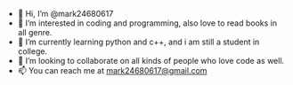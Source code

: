 - 👋 Hi, I’m @mark24680617
- 👀 I’m interested in coding and programming, also love to read books in all genre. 
- 🌱 I’m currently learning python and c++, and i am still a student in college.
- 💞️ I’m looking to collaborate on all kinds of people who love code as well.
- 📫 You can reach me at mark24680617@gmail.com


